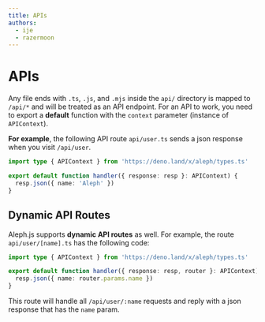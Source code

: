 ```yaml
---
title: APIs
authors:
  - ije
  - razermoon
---
```


# APIs

Any file ends with `.ts`, `.js`, and `.mjs` inside the `api/` directory is mapped to `/api/*` and will be treated as an API endpoint. For an API to work, you need to export a **default** function with the `context` parameter (instance of `APIContext`).

**For example**, the following API route `api/user.ts` sends a json response when you visit `/api/user`.

```typescript
import type { APIContext } from 'https://deno.land/x/aleph/types.ts'

export default function handler({ response: resp }: APIContext) {
  resp.json({ name: 'Aleph' })
}
```

## Dynamic API Routes

Aleph.js supports **dynamic API routes** as well. For example, the route `api/user/[name].ts` has the following code:

```typescript
import type { APIContext } from 'https://deno.land/x/aleph/types.ts'

export default function handler({ response: resp, router }: APIContext) {
  resp.json({ name: router.params.name })
}
```

This route will handle all `/api/user/:name` requests and reply with a json response that has the `name` param.
